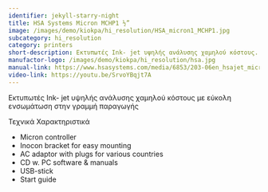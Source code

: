 ```yaml
---
identifier: jekyll-starry-night
title: HSA Systems Micron MCHP1 ½”
image: /images/demo/kiokpa/hi_resolution/HSA_micron1_MCHP1.jpg
subcategory: hi_resolution
category: printers
short-description: Εκτυπωτές Ink- jet υψηλής ανάλυσης χαμηλού κόστους.
manufactor-logo: /images/demo/kiokpa/hi_resolution/hsa.jpg
manual-link: https://www.hsasystems.com/media/6853/203-06en_hsajet_micron_mchp1.pdf
video-link: https://youtu.be/SrvoYBqjt7A
---
```





Εκτυπωτές Ink- jet υψηλής ανάλυσης χαμηλού κόστους με εύκολη ενσωμάτωση στην γραμμή παραγωγής





Τεχνικά Χαρακτηριστικά

   * Micron controller
   * Inocon bracket for easy mounting
   * AC adaptor with plugs for various countries
   * CD w. PC software & manuals
   * USB-stick
   * Start guide


